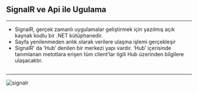 ## SignalR ve  Api ile Ugulama
<hr>

- SignalR, gerçek zamanlı uygulamalar geliştirmek için yazılmış açık kaynak kodlu bir .NET kütüphanedir.
- Sayfa yenilenmeden anlık olarak verilere ulaşma işlemi gerçekleşir
- SignalR’ da ‘Hub’ denilen bir merkezi yapı vardır. ‘Hub’ içerisinde tanımlanan metotlara erişen tüm client’lar ilgili Hub üzerinden bilgilere ulaşacaktır.
##
<hr>

![signalr](https://user-images.githubusercontent.com/79447748/211913920-e4cfc8c8-e2f7-40f9-94e0-6f2431fbe4af.png)
